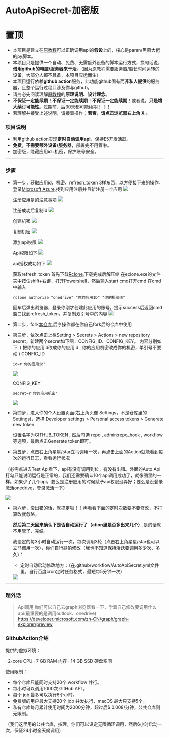 # AutoApiSecret-加密版
# 置顶 #

* 本项目是建立在[原教程](https://blog.432100.xyz/index.php/archives/50/)可以正确调用api的**假设**上的，核心是paran/黑幕大佬的py脚本。
* 本项目只是提供一个自动、免费、无需额外设备的脚本运行方式，换句话说，**借用github的电脑/服务器来干活**。（因为原教程需要服务器/超长时间运转的设备，大部分人都不具备，本项目应运而生）
* 本项目运行依赖**github action**服务，此功能github固有而**非私人提供**的服务器，且整个运行过程只涉及你与github。
* 请务必先阅读理解[原教程](https://blog.432100.xyz/index.php/archives/50/)的**原理说明、设计理念**。
* **不保证一定能续期！不保证一定能续期！不保证一定能续期**！或者说，**只是增大续订可能性**。过期前、后30天都可能续期！！！
* 若理解并接受上述说明，请接着操作；**若否，请点击浏览器右上角 X 。**

### 项目说明 ###

* 利用github action实现**定时自动调用api**，保持E5开发活跃。
* **免费，不需要额外设备/服务器**，部署完不用管啦。
* 加密版，隐藏应用id+机密，保护账号安全。

--------------------------------------------------------------

### 步骤 ###

* 第一步，获取应用id、机密、refresh_token 3样东西，以方便接下来的操作。
  登录[Microsoft Azure](https://portal.azure.com/#view/Microsoft_AAD_RegisteredApps/ApplicationsListBlade),找到应用注册并且新注册一个应用
  <img src="https://raw.githubusercontent.com/Wyatt323/E5API/main/img/%E7%AC%AC%E4%B8%80%E6%AD%A5-%E6%89%BE%E5%88%B0%E5%BA%94%E7%94%A8%E6%B3%A8%E5%86%8C.png"/>
  
  注册应用是的注意事项
  <img src="https://raw.githubusercontent.com/Wyatt323/E5API/main/img/%E7%AC%AC%E4%B8%80%E6%AD%A5-%E6%B3%A8%E5%86%8C%E5%BA%94%E7%94%A8.png"/>
  
  注册成功后复制id
  <img src="https://raw.githubusercontent.com/Wyatt323/E5API/main/img/%E7%AC%AC%E4%B8%80%E6%AD%A5-%E5%A4%8D%E5%88%B6id.png"/>
  
  创建机密
  <img src="https://raw.githubusercontent.com/Wyatt323/E5API/main/img/%E7%AC%AC%E4%B8%80%E6%AD%A5-%E5%88%9B%E5%BB%BA%E6%9C%BA%E5%AF%86.png"/>
  
  复制机密
  <img src="https://raw.githubusercontent.com/Wyatt323/E5API/main/img/%E7%AC%AC%E4%B8%80%E6%AD%A5-%E5%A4%8D%E5%88%B6%E6%9C%BA%E5%AF%86%E5%80%BC.png"/>
  
  添加api权限
  <img src="https://raw.githubusercontent.com/Wyatt323/E5API/main/img/%E7%AC%AC%E4%B8%80%E6%AD%A5-%E6%B7%BB%E5%8A%A0api%E6%9D%83%E9%99%90.png"/>
  
  Api权限如下
  <img src="https://raw.githubusercontent.com/Wyatt323/E5API/main/img/%E7%AC%AC%E4%B8%80%E6%AD%A5-Api%E6%9D%83%E9%99%90.png"/>
  
  api授权成功如下
  <img src="https://raw.githubusercontent.com/Wyatt323/E5API/main/img/%E7%AC%AC%E4%B8%80%E6%AD%A5-api%E6%8E%88%E6%9D%83%E6%88%90%E5%8A%9F.png"/>
  
  获取refresh_token
  首先下载[Rclone](https://rclone.org/downloads/),下载完成后解压缩
  在eclone.exe的文件夹中按住shift+右键，打开Powershell，然后输入start cmd打开cmd
  在cmd中输入
  ```shell
  rclone authorize "onedrive" "你的应用ID" "你的机密值"
  ```
  回车后弹出浏览器，登录你刚才创建此应用的账号，提示success后返回cmd窗口找到refresh_token，并复制双引号中的内容
  <img src="https://raw.githubusercontent.com/Wyatt323/E5API/main/img/%E7%AC%AC%E4%B8%80%E6%AD%A5-%E8%8E%B7%E5%8F%96refresh_token.png"/>
  
  
* 第二步，fork[本仓库](https://github.com/Wyatt323/E5AutoApi),后序操作都在你自己fork后的仓库中使用

* 第三步，依次点击上栏Setting > Secrets > Actions > new repository secret，新建两个secret如下图：CONFIG_ID、CONFIG_KEY。
  内容分别如下: ( 把你的应用id改成你的应用id , 你的应用机密改成你的机密，单引号不要动 )
  CONFIG_ID
  ```shell
  id=r'你的应用id'
  ```
  <img src="https://raw.githubusercontent.com/Wyatt323/E5API/main/img/%E7%AC%AC%E4%B8%89%E6%AD%A5-%E5%88%9B%E5%BB%BAsecret1.png"/>

  CONFIG_KEY
  ```shell
  secret=r'你的应用机密'
  ```    
  <img src="https://raw.githubusercontent.com/Wyatt323/E5API/main/img/%E7%AC%AC%E4%B8%89%E6%AD%A5-%E5%88%9B%E5%BB%BAsecret2.png"/>

* 第四步，进入你的个人设置页面(右上角头像 Settings，不是仓库里的 Settings)，选择 Developer settings > Personal access tokens > Generate new token
  
  设置名字为GITHUB_TOKEN , 然后勾选 repo , admin:repo_hook , workflow 等选项，最后点击Generate token即可。 

* 第五步，点击右上角星星/star立马调用一次，再点击上面的Action就能看到每次的运行日志，看看运行状况

（必需点进去Test Api看下，api有没有调用到位，有没有出错。外面的Auto Api打勾只能说明运行是正常的，我们还需要确认10个api调用成功了，就像图里的一样。如果少了几个api，要么是注册应用的时候赋予api权限没弄好；要么是没登录激活onedrive，登录激活一下）

  <img src="https://raw.githubusercontent.com/Wyatt323/E5API/main/img/action%E6%88%90%E5%8A%9F.png"/>

* 第六步，没出错的话，就搞定啦！！再看看下面的定时次数要不要修改，不打算改就忽略。

  **然后第二天回来确认下是否自动运行了（ation里是否多出来几个）**,是的话就不用管了，完结。

  我设定的每3小时自动运行一次，每次调用3轮（点击右上角星星/star也可以立马调用一次），你们自行斟酌修改（我也不知道保持活跃要调用多少次、多久）：

  * 定时自动启动修改地方：（在.github/workflow/AutoApiSecret.yml文件里，自行百度cron定时任务格式，最短每5分钟一次）

  <img src="https://raw.githubusercontent.com/Wyatt323/E5API/main/img/%E4%BF%AE%E6%94%B9%E5%AE%9A%E6%97%B6.png"/>

------------------------------------------------------------

### 题外话 ###

> Api调用
>   你们可以自己去graph浏览器看一下，学着自己修改要调用什么api(最重要的是调用outlook、onedrive)
>   https://developer.microsoft.com/zh-CN/graph/graph-explorer/preview

### GithubAction介绍 ###

提供的虚拟环境：

· 2-core CPU
· 7 GB RAM 内存
· 14 GB SSD 硬盘空间

使用限制：

* 每个仓库只能同时支持20个 workflow 并行。
* 每小时可以调用1000次 GitHub API 。
* 每个 job 最多可以执行6个小时。
* 免费版的用户最大支持20个 job 并发执行，macOS 最大只支持5个。
* 私有仓库每月累计使用时间为2000分钟，超过后$ 0.008/分钟，公共仓库则无限制。

（我们这里用的公共仓库，按理，你们可以设定无限循环调用，然后6小时启动一次，保证24小时全天候调用）

